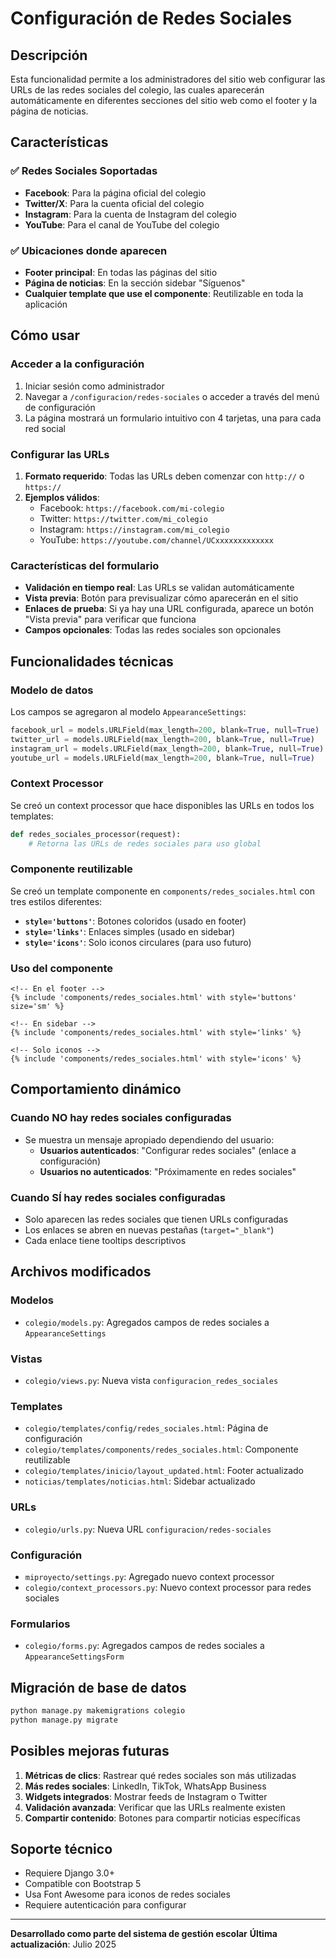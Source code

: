 # Configuración de Redes Sociales

## Descripción
Esta funcionalidad permite a los administradores del sitio web configurar las URLs de las redes sociales del colegio, las cuales aparecerán automáticamente en diferentes secciones del sitio web como el footer y la página de noticias.

## Características

### ✅ Redes Sociales Soportadas
- **Facebook**: Para la página oficial del colegio
- **Twitter/X**: Para la cuenta oficial del colegio  
- **Instagram**: Para la cuenta de Instagram del colegio
- **YouTube**: Para el canal de YouTube del colegio

### ✅ Ubicaciones donde aparecen
- **Footer principal**: En todas las páginas del sitio
- **Página de noticias**: En la sección sidebar "Síguenos"
- **Cualquier template que use el componente**: Reutilizable en toda la aplicación

## Cómo usar

### Acceder a la configuración
1. Iniciar sesión como administrador
2. Navegar a `/configuracion/redes-sociales` o acceder a través del menú de configuración
3. La página mostrará un formulario intuitivo con 4 tarjetas, una para cada red social

### Configurar las URLs
1. **Formato requerido**: Todas las URLs deben comenzar con `http://` o `https://`
2. **Ejemplos válidos**:
   - Facebook: `https://facebook.com/mi-colegio`
   - Twitter: `https://twitter.com/mi_colegio`
   - Instagram: `https://instagram.com/mi_colegio`
   - YouTube: `https://youtube.com/channel/UCxxxxxxxxxxxxx`

### Características del formulario
- **Validación en tiempo real**: Las URLs se validan automáticamente
- **Vista previa**: Botón para previsualizar cómo aparecerán en el sitio
- **Enlaces de prueba**: Si ya hay una URL configurada, aparece un botón "Vista previa" para verificar que funciona
- **Campos opcionales**: Todas las redes sociales son opcionales

## Funcionalidades técnicas

### Modelo de datos
Los campos se agregaron al modelo `AppearanceSettings`:
```python
facebook_url = models.URLField(max_length=200, blank=True, null=True)
twitter_url = models.URLField(max_length=200, blank=True, null=True)
instagram_url = models.URLField(max_length=200, blank=True, null=True)
youtube_url = models.URLField(max_length=200, blank=True, null=True)
```

### Context Processor
Se creó un context processor que hace disponibles las URLs en todos los templates:
```python
def redes_sociales_processor(request):
    # Retorna las URLs de redes sociales para uso global
```

### Componente reutilizable
Se creó un template componente en `components/redes_sociales.html` con tres estilos diferentes:
- **`style='buttons'`**: Botones coloridos (usado en footer)
- **`style='links'`**: Enlaces simples (usado en sidebar)
- **`style='icons'`**: Solo iconos circulares (para uso futuro)

### Uso del componente
```django
<!-- En el footer -->
{% include 'components/redes_sociales.html' with style='buttons' size='sm' %}

<!-- En sidebar -->
{% include 'components/redes_sociales.html' with style='links' %}

<!-- Solo iconos -->
{% include 'components/redes_sociales.html' with style='icons' %}
```

## Comportamiento dinámico

### Cuando NO hay redes sociales configuradas
- Se muestra un mensaje apropiado dependiendo del usuario:
  - **Usuarios autenticados**: "Configurar redes sociales" (enlace a configuración)
  - **Usuarios no autenticados**: "Próximamente en redes sociales"

### Cuando SÍ hay redes sociales configuradas
- Solo aparecen las redes sociales que tienen URLs configuradas
- Los enlaces se abren en nuevas pestañas (`target="_blank"`)
- Cada enlace tiene tooltips descriptivos

## Archivos modificados

### Modelos
- `colegio/models.py`: Agregados campos de redes sociales a `AppearanceSettings`

### Vistas
- `colegio/views.py`: Nueva vista `configuracion_redes_sociales`

### Templates
- `colegio/templates/config/redes_sociales.html`: Página de configuración
- `colegio/templates/components/redes_sociales.html`: Componente reutilizable
- `colegio/templates/inicio/layout_updated.html`: Footer actualizado
- `noticias/templates/noticias.html`: Sidebar actualizado

### URLs
- `colegio/urls.py`: Nueva URL `configuracion/redes-sociales`

### Configuración
- `miproyecto/settings.py`: Agregado nuevo context processor
- `colegio/context_processors.py`: Nuevo context processor para redes sociales

### Formularios
- `colegio/forms.py`: Agregados campos de redes sociales a `AppearanceSettingsForm`

## Migración de base de datos
```bash
python manage.py makemigrations colegio
python manage.py migrate
```

## Posibles mejoras futuras
1. **Métricas de clics**: Rastrear qué redes sociales son más utilizadas
2. **Más redes sociales**: LinkedIn, TikTok, WhatsApp Business
3. **Widgets integrados**: Mostrar feeds de Instagram o Twitter
4. **Validación avanzada**: Verificar que las URLs realmente existen
5. **Compartir contenido**: Botones para compartir noticias específicas

## Soporte técnico
- Requiere Django 3.0+
- Compatible con Bootstrap 5
- Usa Font Awesome para iconos de redes sociales
- Requiere autenticación para configurar

---

**Desarrollado como parte del sistema de gestión escolar**
**Última actualización**: Julio 2025
